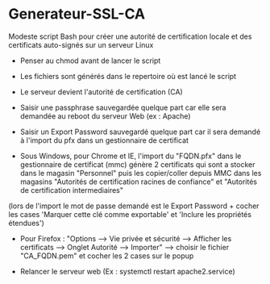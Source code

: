# Generateur-SSL-CA
Modeste script Bash pour créer une autorité de certification locale et des certificats auto-signés sur un serveur Linux

- Penser au chmod avant de lancer le script
- Les fichiers sont générés dans le repertoire où est lancé le script
- Le serveur devient l'autorité de certification (CA)
- Saisir une passphrase sauvegardée quelque part car elle sera demandée au reboot du serveur Web (ex : Apache)
- Saisir un Export Password sauvegardé quelque part car il sera demandé à l'import du pfx dans un gestionnaire de certificat

- Sous Windows, pour Chrome et IE, l'import du "FQDN.pfx" dans le gestionnaire de certificat (mmc) génère 2 certificats qui sont a stocker dans le magasin "Personnel" puis les copier/coller depuis MMC dans les magasins "Autorités de certification racines de confiance" et "Autorités de certification intermediaires" 

(lors de l'import le mot de passe demandé est le Export Password + cocher les cases 'Marquer cette clé comme exportable' et 'Inclure les propriétés étendues') 

- Pour Firefox : "Options --> Vie privée et sécurité --> Afficher les certificats --> Onglet Autorité --> Importer" --> choisir le fichier "CA_FQDN.pem" et cocher les 2 cases sur le popup

- Relancer le serveur web (Ex : systemctl restart apache2.service)
